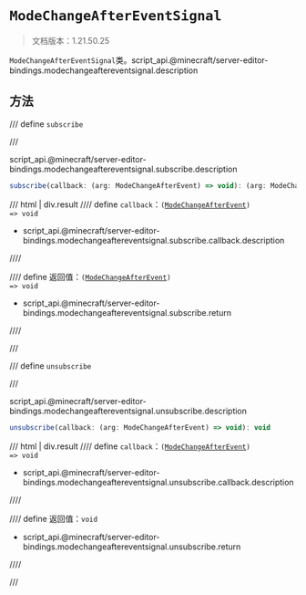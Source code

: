 # `ModeChangeAfterEventSignal`

> 文档版本：1.21.50.25

`ModeChangeAfterEventSignal`类。script_api.@minecraft/server-editor-bindings.modechangeaftereventsignal.description

## 方法

/// define
`subscribe`


///

script_api.@minecraft/server-editor-bindings.modechangeaftereventsignal.subscribe.description

```js
subscribe(callback: (arg: ModeChangeAfterEvent) => void): (arg: ModeChangeAfterEvent) => void
```

/// html | div.result
//// define
`callback`：<code>(<a href="../modechangeafterevent/">ModeChangeAfterEvent</a>) =&gt; void</code>

- script_api.@minecraft/server-editor-bindings.modechangeaftereventsignal.subscribe.callback.description


////

//// define
返回值：<code>(<a href="../modechangeafterevent/">ModeChangeAfterEvent</a>) =&gt; void</code>

- script_api.@minecraft/server-editor-bindings.modechangeaftereventsignal.subscribe.return


////

///


/// define
`unsubscribe`


///

script_api.@minecraft/server-editor-bindings.modechangeaftereventsignal.unsubscribe.description

```js
unsubscribe(callback: (arg: ModeChangeAfterEvent) => void): void
```

/// html | div.result
//// define
`callback`：<code>(<a href="../modechangeafterevent/">ModeChangeAfterEvent</a>) =&gt; void</code>

- script_api.@minecraft/server-editor-bindings.modechangeaftereventsignal.unsubscribe.callback.description


////

//// define
返回值：`void`

- script_api.@minecraft/server-editor-bindings.modechangeaftereventsignal.unsubscribe.return


////

///

